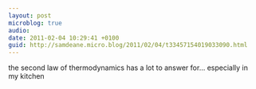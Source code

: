 ```yaml
---
layout: post
microblog: true
audio: 
date: 2011-02-04 10:29:41 +0100
guid: http://samdeane.micro.blog/2011/02/04/t33457154019033090.html
---
```

the second law of thermodynamics has a lot to answer for… especially in my kitchen
